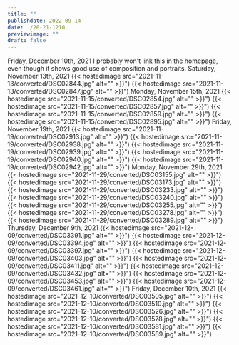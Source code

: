 ```yaml
---
title: ""
publishdate: 2022-09-14
date: ./20-21-1210
previewimage: ""
draft: false
---
```


Friday, December 10th, 2021
I probably won't link this in the homepage, even though it shows good use of composition and portraits.
Saturday, November 13th, 2021
{{< hostedimage src="2021-11-13/converted/DSC02844.jpg" alt="" >}}")
{{< hostedimage src="2021-11-13/converted/DSC02847.jpg" alt="" >}}")
Monday, November 15th, 2021
{{< hostedimage src="2021-11-15/converted/DSC02854.jpg" alt="" >}}")
{{< hostedimage src="2021-11-15/converted/DSC02857.jpg" alt="" >}}")
{{< hostedimage src="2021-11-15/converted/DSC02859.jpg" alt="" >}}")
{{< hostedimage src="2021-11-15/converted/DSC02895.jpg" alt="" >}}")
Friday, November 19th, 2021
{{< hostedimage src="2021-11-19/converted/DSC02913.jpg" alt="" >}}")
{{< hostedimage src="2021-11-19/converted/DSC02938.jpg" alt="" >}}")
{{< hostedimage src="2021-11-19/converted/DSC02939.jpg" alt="" >}}")
{{< hostedimage src="2021-11-19/converted/DSC02940.jpg" alt="" >}}")
{{< hostedimage src="2021-11-19/converted/DSC02942.jpg" alt="" >}}")
Monday, November 29th, 2021
{{< hostedimage src="2021-11-29/converted/DSC03155.jpg" alt="" >}}")
{{< hostedimage src="2021-11-29/converted/DSC03173.jpg" alt="" >}}")
{{< hostedimage src="2021-11-29/converted/DSC03233.jpg" alt="" >}}")
{{< hostedimage src="2021-11-29/converted/DSC03240.jpg" alt="" >}}")
{{< hostedimage src="2021-11-29/converted/DSC03255.jpg" alt="" >}}")
{{< hostedimage src="2021-11-29/converted/DSC03278.jpg" alt="" >}}")
{{< hostedimage src="2021-11-29/converted/DSC03289.jpg" alt="" >}}")
Thursday, December 9th, 2021
{{< hostedimage src="2021-12-09/converted/DSC03391.jpg" alt="" >}}")
{{< hostedimage src="2021-12-09/converted/DSC03394.jpg" alt="" >}}")
{{< hostedimage src="2021-12-09/converted/DSC03397.jpg" alt="" >}}")
{{< hostedimage src="2021-12-09/converted/DSC03403.jpg" alt="" >}}")
{{< hostedimage src="2021-12-09/converted/DSC03411.jpg" alt="" >}}")
{{< hostedimage src="2021-12-09/converted/DSC03432.jpg" alt="" >}}")
{{< hostedimage src="2021-12-09/converted/DSC03453.jpg" alt="" >}}")
{{< hostedimage src="2021-12-09/converted/DSC03461.jpg" alt="" >}}")
Friday, December 10th, 2021
{{< hostedimage src="2021-12-10/converted/DSC03505.jpg" alt="" >}}")
{{< hostedimage src="2021-12-10/converted/DSC03510.jpg" alt="" >}}")
{{< hostedimage src="2021-12-10/converted/DSC03526.jpg" alt="" >}}")
{{< hostedimage src="2021-12-10/converted/DSC03578.jpg" alt="" >}}")
{{< hostedimage src="2021-12-10/converted/DSC03581.jpg" alt="" >}}")
{{< hostedimage src="2021-12-10/converted/DSC03589.jpg" alt="" >}}")
